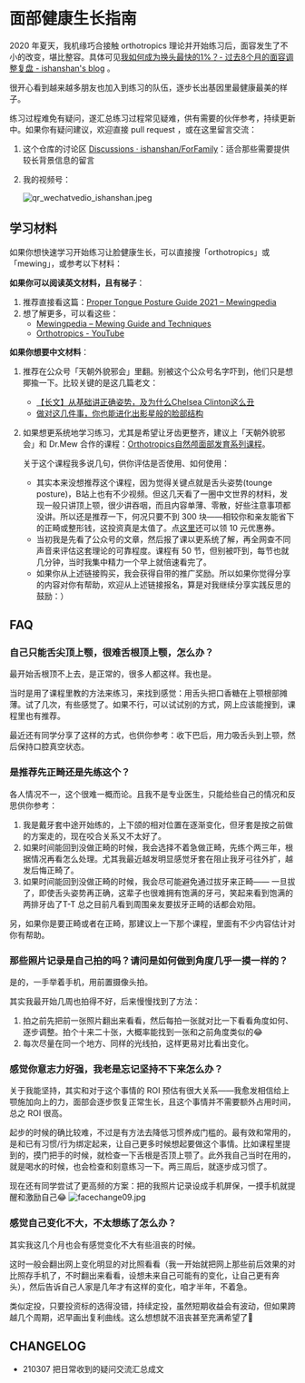 # 面部健康生长指南



2020 年夏天，我机缘巧合接触 orthotropics 理论并开始练习后，面容发生了不小的改变，堪比整容。具体可见[我如何成为换头最快的1%？- 过去8个月的面容调整复盘 - ishanshan's blog](https://ishanshan.im/selfedu/tool/ReviewFacialGrowth) 。

很开心看到越来越多朋友也加入到练习的队伍，逐步长出基因里最健康最美的样子。

练习过程难免有疑问，遂汇总练习过程常见疑难，供有需要的伙伴参考，持续更新中。如果你有疑问建议，欢迎直接 pull request ，或在这里留言交流：
1. 这个仓库的讨论区 [Discussions · ishanshan/ForFamily](https://github.com/ishanshan/ForFamily/discussions)：适合那些需要提供较长背景信息的留言
2. 我的视频号：
    
    ![qr_wechatvedio_ishanshan.jpeg](http://ishanshan.zoomquiet.top/share/qr_wechatvedio_ishanshan.jpeg?imageView2/2/w/200)





## 学习材料

如果你想快速学习开始练习让脸健康生长，可以直接搜「orthotropics」或 「mewing」，或参考以下材料：

**如果你可以阅读英文材料，且有梯子**：
1. 推荐直接看这篇：[Proper Tongue Posture Guide 2021 – Mewingpedia](https://mewingpedia.com/proper-tongue-posture-guide/)
2. 想了解更多，可以看这些：
    * [Mewingpedia – Mewing Guide and Techniques](https://mewingpedia.com/)
    * [Orthotropics - YouTube](https://www.youtube.com/channel/UC6eh59CVGAMTjxo6q9gCMZA)

**如果你想要中文材料**：
1. 推荐在公众号「天朝外貌邪会」里翻。别被这个公众号名字吓到，他们只是想揶揄一下。比较关键的是这几篇老文：
    * [【长文】从基础讲正确姿势，及为什么Chelsea Clinton这么丑](https://mp.weixin.qq.com/s/4MsuWmoZOSn5pvzxpCYO2w)
    * [做对这几件事，你也能进化出影星般的脸部结构](https://mp.weixin.qq.com/s/tuGy2msDLgrx0g5LZcPR5g)
2. 如果想更系统地学习练习，尤其是希望让牙齿更整齐，建议上「天朝外貌邪会」和 Dr.Mew 合作的课程：[Orthotropics自然颅面部发育系列课程](https://shop43226290.youzan.com/wscvis/course/detail/35vkuu04ofl2i?kdt_id=43034122&sls=o5FHQR&from_params=sl~o5FHQR%21online_kdt_id~43034122&edu=INVITE_CARD%3A%3ADYNAMIC)。

    关于这个课程我多说几句，供你评估是否使用、如何使用：
    * 其实本来没想推荐这个课程，因为觉得关键点就是舌头姿势(tounge posture)，B站上也有不少视频。但这几天看了一圈中文世界的材料，发现一般只讲顶上颚，很少讲吞咽，而且内容单薄、零散，好些注意事项都没讲。所以还是推荐一下，何况只要不到 300 块——相较你和亲友能省下的正畸或整形钱，这投资真是太值了。点[这里](http://ishanshan.zoomquiet.top/share/qr_mewing_discount.png)还可以领 10 元优惠券。
    * 当初我是先看了公众号的文章，然后报了课以更系统了解，再全网查不同声音来评估这套理论的可靠程度。课程有 50 节，但别被吓到，每节也就几分钟，当时我集中精力一个早上就倍速看完了。
    * 如果你从上述链接购买，我会获得自带的推广奖励。所以如果你觉得分享的内容对你有帮助，欢迎从上述链接报名，算是对我继续分享实践反思的鼓励：）



## FAQ


### 自己只能舌尖顶上颚，很难舌根顶上颚，怎么办？

最开始舌根顶不上去，是正常的，很多人都这样。我也是。

当时是用了课程里教的方法来练习，来找到感觉：用舌头把口香糖在上颚根部摊薄。试了几次，有些感觉了。如果不行，可以试试别的方式，网上应该能搜到，课程里也有推荐。

最近还有同学分享了这样的方式，也供你参考：收下巴后，用力吸舌头到上颚，然后保持口腔真空状态。


### 是推荐先正畸还是先练这个？

各人情况不一，这个很难一概而论。且我不是专业医生，只能给些自己的情况和反思供你参考：

1. 我是戴牙套中途开始练的，上下颌的相对位置在逐渐变化，但牙套是按之前做的方案走的，现在咬合关系又不太好了。
2. 如果时间能回到没做正畸的时候，我会选择不着急做正畸，先练个两三年，根据情况再看怎么处理。尤其我最近越发明显感觉牙套在阻止我牙弓往外扩，越发后悔正畸了。
3. 如果时间能回到没做正畸的时候，我会尽可能避免通过拔牙来正畸—— 一旦拔了，即使舌头姿势再正确，这辈子也很难拥有饱满的牙弓，笑起来看到饱满的两排牙齿了T-T 总之目前凡看到周围亲友要拔牙正畸的话都会劝阻。

另，如果你是要正畸或者在正畸，那建议上一下那个课程，里面有不少内容估计对你有帮助。

### 那些照片记录是自己拍的吗？请问是如何做到角度几乎一摸一样的？

是的，一手举着手机，用前置摄像头拍。

其实我最开始几周也拍得不好，后来慢慢找到了方法：
1. 拍之前先把前一张照片翻出来看看，然后每拍一张就对比一下看看角度如何、逐步调整。拍个十来二十张，大概率能找到一张和之前角度类似的😂
2. 每次尽量在同一个地方、同样的光线拍，这样更易对比看出变化。

### 感觉你意志力好强，我老是忘记坚持不下来怎么办？

关于我能坚持，其实和对于这个事情的 ROI 预估有很大关系——我愈发相信给上颚施加向上的力，面部会逐步恢复正常生长，且这个事情并不需要额外占用时间，总之 ROI 很高。

起步的时候的确比较难，不过是有方法去降低习惯养成门槛的。最有效和常用的，是和已有习惯/行为绑定起来，让自己更多时候想起要做这个事情。比如课程里提到的，摸门把手的时候，就检查一下舌根是否顶上颚了。此外我自己当时在用的，就是喝水的时候，也会检查和刻意练习一下。两三周后，就逐步成习惯了。

现在还有同学尝试了更高频的方案：把的我照片记录设成手机屏保，一摸手机就提醒和激励自己😂
![facechange09.jpg](http://ishanshan.zoomquiet.top/share/facechange09.jpg?imageView2/2/w/400)

### 感觉自己变化不大，不太想练了怎么办？

其实我这几个月也会有感觉变化不大有些沮丧的时候。

这时一般会翻出网上变化明显的对比照看看（我一开始就把网上那些前后效果的对比照存手机了，不时翻出来看看，设想未来自己可能有的变化，让自己更有奔头），然后告诉自己人家是几年才有这样的变化，咱才半年，不着急。

类似定投，只要投资标的选得没错，持续定投，虽然短期收益会有波动，但如果跨越几个周期，迟早画出复利曲线。这么想想就不沮丧甚至充满希望了👻


## CHANGELOG 

- 210307 把日常收到的疑问交流汇总成文